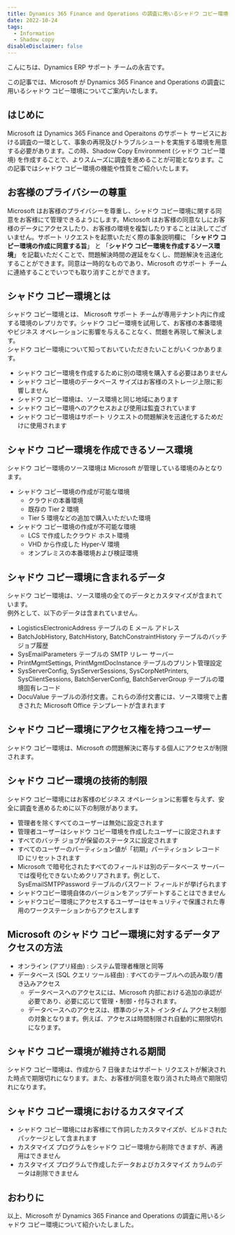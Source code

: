 ```yaml
---
title: Dynamics 365 Finance and Operations の調査に用いるシャドウ コピー環境について
date: 2022-10-24
tags:
  - Information
  - Shadow copy
disableDisclaimer: false
---
```


こんにちは、Dynamics ERP サポート チームの永吉です。

この記事では、Microsoft が Dynamics 365 Finance and Operations の調査に用いるシャドウ コピー環境についてご案内いたします。
<!-- more -->

## はじめに  
Microsoft は Dynamics 365 Finance and Operaitons のサポート サービスにおける調査の一環として、事象の再現及びトラブルシュートを実施する環境を用意する必要があります。この時、Shadow Copy Environment (シャドウ コピー環境) を作成することで、よりスムーズに調査を進めることが可能となります。この記事ではシャドウ コピー環境の機能や性質をご紹介いたします。

## お客様のプライバシーの尊重
Microsoft はお客様のプライバシーを尊重し、シャドウ コピー環境に関する同意をお客様にて管理できるようにします。Mictosoft はお客様の同意なしにお客様のデータにアクセスしたり、お客様の環境を複製したりすることは決してございません。サポート リクエストを起票いただく際の事象説明欄に 「**シャドウ コピー環境の作成に同意する旨**」 と 「**シャドウ コピー環境を作成するソース環境**」 を記載いただくことで、問題解決時間の遅延をなくし、問題解決を迅速化することができます。同意は一時的なものであり、Microsoft のサポート チームに連絡することでいつでも取り消すことができます。

## シャドウ コピー環境とは
シャドウ コピー環境とは、 Microsoft サポート チームが専用テナント内に作成する環境のレプリカです。シャドウ コピー環境を試用して、お客様の本番環境やビジネス オペレーションに影響を与えることなく、問題を再現して解決します。  
シャドウ コピー環境について知っておいていただきたいことがいくつかあります。  
 * シャドウ コピー環境を作成するために別の環境を購入する必要はありません
 * シャドウ コピー環境のデータベース サイズはお客様のストレージ上限に影響しません
 * シャドウ コピー環境は、ソース環境と同じ地域にあります
 * シャドウ コピー環境へのアクセスおよび使用は監査されています
 * シャドウ コピー環境はサポート リクエストの問題解決を迅速化するためだけに使用されます

## シャドウ コピー環境を作成できるソース環境
シャドウ コピー環境のソース環境は Microsoft が管理している環境のみとなります。
 * シャドウ コピー環境の作成が可能な環境
   * クラウドの本番環境
   * 既存の Tier 2 環境
   *  Tier 5 環境などの追加で購入いただいた環境
 * シャドウ コピー環境の作成が不可能な環境
   * LCS で作成したクラウド ホスト環境
   * VHD から作成した Hyper-V 環境
   * オンプレミスの本番環境および検証環境

## シャドウ コピー環境に含まれるデータ
シャドウ コピー環境は、ソース環境の全てのデータとカスタマイズが含まれています。  
例外として、以下のデータは含まれていません。
 * LogisticsElectronicAddress テーブルの E メール アドレス
 * BatchJobHistory, BatchHistory, BatchConstraintHistory テーブルのバッチ ジョブ履歴
 * SysEmailParameters テーブルの SMTP リレー サーバー
 * PrintMgmtSettings, PrintMgmtDocInstance テーブルのプリント管理設定
 * SysServerConfig, SysServerSessions, SysCorpNetPrinters, SysClientSessions, BatchServerConfig, BatchServerGroup テーブルの環境固有レコード
 * DocuValue テーブルの添付文書。これらの添付文書には、ソース環境で上書きされた Microsoft Office テンプレートが含まれます

## シャドウ コピー環境にアクセス権を持つユーザー
シャドウ コピー環境は、Microsoft の問題解決に寄与する個人にアクセスが制限されます。

## シャドウ コピー環境の技術的制限
シャドウ コピー環境にはお客様のビジネス オペレーションに影響を与えず、安全に調査を進めるために以下の制限があります。
 * 管理者を除くすべてのユーザーは無効に設定されます
 * 管理者ユーザーはシャドウ コピー環境を作成したユーザーに設定されます
 * すべてのバッチ ジョブが保留のステータスに設定されます
 * すべてのユーザーのパーティション値が「初期」パーティション レコード ID にリセットされます
 * Microsoft で暗号化されたすべてのフィールドは別のデータベース サーバーでは復号化できないためクリアされます。例として、SysEmailSMTPPassword テーブルのパスワード フィールドが挙げられます
 * シャドウコピー環境自体のバージョンをアップデートすることはできません
 * シャドウコピー環境にアクセスするユーザーはセキュリティで保護された専用のワークステーションからアクセスします

## Microsoft のシャドウ コピー環境に対するデータアクセスの方法
 * オンライン (アプリ経由) : システム管理者権限と同等
 * データベース (SQL クエリ ツール経由) : すべてのテーブルへの読み取り/書き込みアクセス
   * データベースへのアクセスには、Microsoft 内部における追加の承認が必要であり、必要に応じて管理・制御・付与されます。
   * データベースへのアクセスは、標準のジャスト インタイム アクセス制御の対象となります。例えば、アクセスは時間制限され自動的に期限切れになります。

## シャドウ コピー環境が維持される期間
シャドウ コピー環境は、作成から 7 日後またはサポート リクエストが解決された時点で期限切れになります。また、お客様が同意を取り消された時点で期限切れになります。

## シャドウ コピー環境におけるカスタマイズ
 * シャドウ コピー環境にはお客様にて作詞したカスタマイズが、ビルドされたパッケージとして含まれます
 * カスタマイズ プログラムをシャドウ コピー環境から削除できますが、再適用はできません
 * カスタマイズ プログラムで作成したデータおよびカスタマイズ カラムのデータは削除できません

## おわりに
以上、Microsoft が Dynamics 365 Finance and Operations の調査に用いるシャドウ コピー環境について紹介いたしました。  
